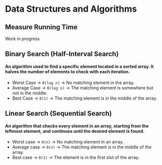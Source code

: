 # Data Structures and Algorithms
## Measure Running Time
Work in progress

## Binary Search (Half-Interval Search)
#### An algorithm used to find a specific element located in a sorted array. It halves the number of elements to check with each iteration. 

- Worst Case -> `0(log n)` -> No matching element in the array.
- Average Case -> `0(log n)` -> The matching element is somewhere but not in the middle.
- Best Case -> `0(1)` -> The matching element is in the middle of the array.

## Linear Search (Sequential Search)
#### An algorithm that checks every element in an array, starting from the leftmost element, and continues until the desired element is found. 

- Worst case -> `0(n)` -> No matching element in an array.
- Average case -> `0(n)` -> The matching element is in the middle of the array.
- Best case -> `0(1)` -> The element is in the first slot of the array.